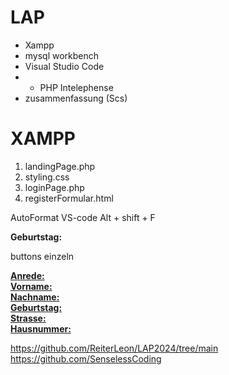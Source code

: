# LAP
- Xampp
- mysql workbench
- Visual Studio Code 
- - PHP Intelephense
- zusammenfassung (Scs)

# XAMPP
1. landingPage.php
2. styling.css
3. loginPage.php
4. registerFormular.html


AutoFormat VS-code
Alt + shift + F

<p><strong>Geburtstag:</strong> <?= $geburtstag ? date_format($geburtstag, "Y-m-d") : '' ?></p>


buttons einzeln
<div class="profil">
    <div><a class="editButton" href="feldBearbeiten.php?feld=Anrede"><strong>Anrede:</strong> <?= htmlspecialchars($anrede) ?></a></div>
    <div><a class="editButton" href="feldBearbeiten.php?feld=Vorname"><strong>Vorname:</strong> <?= htmlspecialchars($vorname) ?></a></div>
    <div><a class="editButton" href="feldBearbeiten.php?feld=Nachname"><strong>Nachname:</strong> <?= htmlspecialchars($nachname) ?></a></div>
    <div><a class="editButton" href="feldBearbeiten.php?feld=Geburtstag"><strong>Geburtstag:</strong> <?= htmlspecialchars($geburtstag) ?></a></div>
    <div><a class="editButton" href="feldBearbeiten.php?feld=Strasse"><strong>Strasse:</strong> <?= htmlspecialchars($strasse) ?></a></div>
    <div><a class="editButton" href="feldBearbeiten.php?feld=Hausnummer"><strong>Hausnummer:</strong> <?= htmlspecialchars($hausnummer) ?></a></div>
</div>

https://github.com/ReiterLeon/LAP2024/tree/main
https://github.com/SenselessCoding